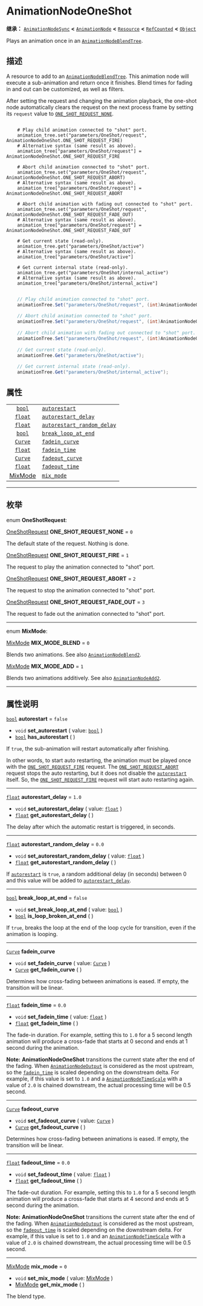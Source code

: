 <!-- ⚠ 请勿编辑本文件 ⚠ -->
<!-- 本文档使用脚本从 WeDot 引擎源码仓库生成。 -->
<!-- 生成脚本：https://github.com/WeDot-Engine/WeDot/tree/master/doc/tools/make_md.py； -->
<!-- 原文件：https://github.com/WeDot-Engine/WeDot/tree/master/doc/classes/AnimationNodeOneShot.xml。 -->

<div id="_class_animationnodeoneshot"></div>

# AnimationNodeOneShot

**继承：** [`AnimationNodeSync`](class_animationnodesync.md) **<** [`AnimationNode`](class_animationnode.md) **<** [`Resource`](class_resource.md) **<** [`RefCounted`](class_refcounted.md) **<** [`Object`](class_object.md)

Plays an animation once in an [`AnimationNodeBlendTree`](class_animationnodeblendtree.md).

## 描述

A resource to add to an [`AnimationNodeBlendTree`](class_animationnodeblendtree.md). This animation node will execute a sub-animation and return once it finishes. Blend times for fading in and out can be customized, as well as filters.

After setting the request and changing the animation playback, the one-shot node automatically clears the request on the next process frame by setting its `request` value to [`ONE_SHOT_REQUEST_NONE`](class_animationnodeoneshot.md#class_animationnodeoneshot_constant_one_shot_request_none).



```gdscript

    # Play child animation connected to "shot" port.
    animation_tree.set("parameters/OneShot/request", AnimationNodeOneShot.ONE_SHOT_REQUEST_FIRE)
    # Alternative syntax (same result as above).
    animation_tree["parameters/OneShot/request"] = AnimationNodeOneShot.ONE_SHOT_REQUEST_FIRE
    
    # Abort child animation connected to "shot" port.
    animation_tree.set("parameters/OneShot/request", AnimationNodeOneShot.ONE_SHOT_REQUEST_ABORT)
    # Alternative syntax (same result as above).
    animation_tree["parameters/OneShot/request"] = AnimationNodeOneShot.ONE_SHOT_REQUEST_ABORT
    
    # Abort child animation with fading out connected to "shot" port.
    animation_tree.set("parameters/OneShot/request", AnimationNodeOneShot.ONE_SHOT_REQUEST_FADE_OUT)
    # Alternative syntax (same result as above).
    animation_tree["parameters/OneShot/request"] = AnimationNodeOneShot.ONE_SHOT_REQUEST_FADE_OUT
    
    # Get current state (read-only).
    animation_tree.get("parameters/OneShot/active")
    # Alternative syntax (same result as above).
    animation_tree["parameters/OneShot/active"]
    
    # Get current internal state (read-only).
    animation_tree.get("parameters/OneShot/internal_active")
    # Alternative syntax (same result as above).
    animation_tree["parameters/OneShot/internal_active"]
```

```csharp

    // Play child animation connected to "shot" port.
    animationTree.Set("parameters/OneShot/request", (int)AnimationNodeOneShot.OneShotRequest.Fire);
    
    // Abort child animation connected to "shot" port.
    animationTree.Set("parameters/OneShot/request", (int)AnimationNodeOneShot.OneShotRequest.Abort);
    
    // Abort child animation with fading out connected to "shot" port.
    animationTree.Set("parameters/OneShot/request", (int)AnimationNodeOneShot.OneShotRequest.FadeOut);
    
    // Get current state (read-only).
    animationTree.Get("parameters/OneShot/active");
    
    // Get current internal state (read-only).
    animationTree.Get("parameters/OneShot/internal_active");
```







## 属性

|||
|:-:|:--|
| [`bool`](class_bool.md)                       | [`autorestart`](class_animationnodeoneshot.md#class_animationnodeoneshot_property_autorestart)                           | ``false`` |
| [`float`](class_float.md)                     | [`autorestart_delay`](class_animationnodeoneshot.md#class_animationnodeoneshot_property_autorestart_delay)               | ``1.0``   |
| [`float`](class_float.md)                     | [`autorestart_random_delay`](class_animationnodeoneshot.md#class_animationnodeoneshot_property_autorestart_random_delay) | ``0.0``   |
| [`bool`](class_bool.md)                       | [`break_loop_at_end`](class_animationnodeoneshot.md#class_animationnodeoneshot_property_break_loop_at_end)               | ``false`` |
| [`Curve`](class_curve.md)                     | [`fadein_curve`](class_animationnodeoneshot.md#class_animationnodeoneshot_property_fadein_curve)                         |           |
| [`float`](class_float.md)                     | [`fadein_time`](class_animationnodeoneshot.md#class_animationnodeoneshot_property_fadein_time)                           | ``0.0``   |
| [`Curve`](class_curve.md)                     | [`fadeout_curve`](class_animationnodeoneshot.md#class_animationnodeoneshot_property_fadeout_curve)                       |           |
| [`float`](class_float.md)                     | [`fadeout_time`](class_animationnodeoneshot.md#class_animationnodeoneshot_property_fadeout_time)                         | ``0.0``   |
| [MixMode](#enum_animationnodeoneshot_mixmode) | [`mix_mode`](class_animationnodeoneshot.md#class_animationnodeoneshot_property_mix_mode)                                 | ``0``     |

<!-- rst-class:: classref-section-separator -->

---

## 枚举

<div id="_class_enum_animationnodeoneshot_oneshotrequest"></div>

enum **OneShotRequest**: <div id="enum_animationnodeoneshot_oneshotrequest"></div>

<div id="_class_animationnodeoneshot_constant_one_shot_request_none"></div>

[OneShotRequest](#enum_animationnodeoneshot_oneshotrequest) **ONE_SHOT_REQUEST_NONE** = ``0``

The default state of the request. Nothing is done.

<div id="_class_animationnodeoneshot_constant_one_shot_request_fire"></div>

[OneShotRequest](#enum_animationnodeoneshot_oneshotrequest) **ONE_SHOT_REQUEST_FIRE** = ``1``

The request to play the animation connected to "shot" port.

<div id="_class_animationnodeoneshot_constant_one_shot_request_abort"></div>

[OneShotRequest](#enum_animationnodeoneshot_oneshotrequest) **ONE_SHOT_REQUEST_ABORT** = ``2``

The request to stop the animation connected to "shot" port.

<div id="_class_animationnodeoneshot_constant_one_shot_request_fade_out"></div>

[OneShotRequest](#enum_animationnodeoneshot_oneshotrequest) **ONE_SHOT_REQUEST_FADE_OUT** = ``3``

The request to fade out the animation connected to "shot" port.

<!-- rst-class:: classref-item-separator -->

---

<div id="_class_enum_animationnodeoneshot_mixmode"></div>

enum **MixMode**: <div id="enum_animationnodeoneshot_mixmode"></div>

<div id="_class_animationnodeoneshot_constant_mix_mode_blend"></div>

[MixMode](#enum_animationnodeoneshot_mixmode) **MIX_MODE_BLEND** = ``0``

Blends two animations. See also [`AnimationNodeBlend2`](class_animationnodeblend2.md).

<div id="_class_animationnodeoneshot_constant_mix_mode_add"></div>

[MixMode](#enum_animationnodeoneshot_mixmode) **MIX_MODE_ADD** = ``1``

Blends two animations additively. See also [`AnimationNodeAdd2`](class_animationnodeadd2.md).

<!-- rst-class:: classref-section-separator -->

---

## 属性说明

<div id="_class_animationnodeoneshot_property_autorestart"></div>

[`bool`](class_bool.md) **autorestart** = ``false`` <div id="class_animationnodeoneshot_property_autorestart"></div>

- `void` **set_autorestart** ( value: [`bool`](class_bool.md) )
- [`bool`](class_bool.md) **has_autorestart** ( )

If `true`, the sub-animation will restart automatically after finishing.

In other words, to start auto restarting, the animation must be played once with the [`ONE_SHOT_REQUEST_FIRE`](class_animationnodeoneshot.md#class_animationnodeoneshot_constant_one_shot_request_fire) request. The [`ONE_SHOT_REQUEST_ABORT`](class_animationnodeoneshot.md#class_animationnodeoneshot_constant_one_shot_request_abort) request stops the auto restarting, but it does not disable the [`autorestart`](class_animationnodeoneshot.md#class_animationnodeoneshot_property_autorestart) itself. So, the [`ONE_SHOT_REQUEST_FIRE`](class_animationnodeoneshot.md#class_animationnodeoneshot_constant_one_shot_request_fire) request will start auto restarting again.

<!-- rst-class:: classref-item-separator -->

---

<div id="_class_animationnodeoneshot_property_autorestart_delay"></div>

[`float`](class_float.md) **autorestart_delay** = ``1.0`` <div id="class_animationnodeoneshot_property_autorestart_delay"></div>

- `void` **set_autorestart_delay** ( value: [`float`](class_float.md) )
- [`float`](class_float.md) **get_autorestart_delay** ( )

The delay after which the automatic restart is triggered, in seconds.

<!-- rst-class:: classref-item-separator -->

---

<div id="_class_animationnodeoneshot_property_autorestart_random_delay"></div>

[`float`](class_float.md) **autorestart_random_delay** = ``0.0`` <div id="class_animationnodeoneshot_property_autorestart_random_delay"></div>

- `void` **set_autorestart_random_delay** ( value: [`float`](class_float.md) )
- [`float`](class_float.md) **get_autorestart_random_delay** ( )

If [`autorestart`](class_animationnodeoneshot.md#class_animationnodeoneshot_property_autorestart) is `true`, a random additional delay (in seconds) between 0 and this value will be added to [`autorestart_delay`](class_animationnodeoneshot.md#class_animationnodeoneshot_property_autorestart_delay).

<!-- rst-class:: classref-item-separator -->

---

<div id="_class_animationnodeoneshot_property_break_loop_at_end"></div>

[`bool`](class_bool.md) **break_loop_at_end** = ``false`` <div id="class_animationnodeoneshot_property_break_loop_at_end"></div>

- `void` **set_break_loop_at_end** ( value: [`bool`](class_bool.md) )
- [`bool`](class_bool.md) **is_loop_broken_at_end** ( )

If `true`, breaks the loop at the end of the loop cycle for transition, even if the animation is looping.

<!-- rst-class:: classref-item-separator -->

---

<div id="_class_animationnodeoneshot_property_fadein_curve"></div>

[`Curve`](class_curve.md) **fadein_curve** <div id="class_animationnodeoneshot_property_fadein_curve"></div>

- `void` **set_fadein_curve** ( value: [`Curve`](class_curve.md) )
- [`Curve`](class_curve.md) **get_fadein_curve** ( )

Determines how cross-fading between animations is eased. If empty, the transition will be linear.

<!-- rst-class:: classref-item-separator -->

---

<div id="_class_animationnodeoneshot_property_fadein_time"></div>

[`float`](class_float.md) **fadein_time** = ``0.0`` <div id="class_animationnodeoneshot_property_fadein_time"></div>

- `void` **set_fadein_time** ( value: [`float`](class_float.md) )
- [`float`](class_float.md) **get_fadein_time** ( )

The fade-in duration. For example, setting this to `1.0` for a 5 second length animation will produce a cross-fade that starts at 0 second and ends at 1 second during the animation.

 **Note:** **AnimationNodeOneShot** transitions the current state after the end of the fading. When [`AnimationNodeOutput`](class_animationnodeoutput.md) is considered as the most upstream, so the [`fadein_time`](class_animationnodeoneshot.md#class_animationnodeoneshot_property_fadein_time) is scaled depending on the downstream delta. For example, if this value is set to `1.0` and a [`AnimationNodeTimeScale`](class_animationnodetimescale.md) with a value of `2.0` is chained downstream, the actual processing time will be 0.5 second.

<!-- rst-class:: classref-item-separator -->

---

<div id="_class_animationnodeoneshot_property_fadeout_curve"></div>

[`Curve`](class_curve.md) **fadeout_curve** <div id="class_animationnodeoneshot_property_fadeout_curve"></div>

- `void` **set_fadeout_curve** ( value: [`Curve`](class_curve.md) )
- [`Curve`](class_curve.md) **get_fadeout_curve** ( )

Determines how cross-fading between animations is eased. If empty, the transition will be linear.

<!-- rst-class:: classref-item-separator -->

---

<div id="_class_animationnodeoneshot_property_fadeout_time"></div>

[`float`](class_float.md) **fadeout_time** = ``0.0`` <div id="class_animationnodeoneshot_property_fadeout_time"></div>

- `void` **set_fadeout_time** ( value: [`float`](class_float.md) )
- [`float`](class_float.md) **get_fadeout_time** ( )

The fade-out duration. For example, setting this to `1.0` for a 5 second length animation will produce a cross-fade that starts at 4 second and ends at 5 second during the animation.

 **Note:** **AnimationNodeOneShot** transitions the current state after the end of the fading. When [`AnimationNodeOutput`](class_animationnodeoutput.md) is considered as the most upstream, so the [`fadeout_time`](class_animationnodeoneshot.md#class_animationnodeoneshot_property_fadeout_time) is scaled depending on the downstream delta. For example, if this value is set to `1.0` and an [`AnimationNodeTimeScale`](class_animationnodetimescale.md) with a value of `2.0` is chained downstream, the actual processing time will be 0.5 second.

<!-- rst-class:: classref-item-separator -->

---

<div id="_class_animationnodeoneshot_property_mix_mode"></div>

[MixMode](#enum_animationnodeoneshot_mixmode) **mix_mode** = ``0`` <div id="class_animationnodeoneshot_property_mix_mode"></div>

- `void` **set_mix_mode** ( value: [MixMode](#enum_animationnodeoneshot_mixmode) )
- [MixMode](#enum_animationnodeoneshot_mixmode) **get_mix_mode** ( )

The blend type.

[^virtual]: 本方法通常需要用户覆盖才能生效。
[^const]: 本方法无副作用，不会修改该实例的任何成员变量。
[^vararg]: 本方法除了能接受在此处描述的参数外，还能够继续接受任意数量的参数。
[^constructor]: 本方法用于构造某个类型。
[^static]: 调用本方法无需实例，可直接使用类名进行调用。
[^operator]: 本方法描述的是使用本类型作为左操作数的有效运算符。
[^bitfield]: 这个值是由下列位标志构成位掩码的整数。
[^void]: 无返回值。
